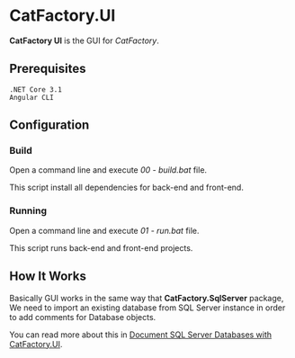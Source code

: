 # CatFactory.UI

**CatFactory UI** is the GUI for *CatFactory*.

## Prerequisites

    .NET Core 3.1
    Angular CLI

## Configuration

### Build

Open a command line and execute *00 - build.bat* file.

This script install all dependencies for back-end and front-end.

### Running

Open a command line and execute *01 - run.bat* file.

This script runs back-end and front-end projects.

## How It Works

Basically GUI works in the same way that **CatFactory.SqlServer** package, We need to import an existing database from SQL Server instance in order to add comments for Database objects.

You can read more about this in [Document SQL Server Databases with CatFactory.UI](https://www.codeproject.com/Articles/1252491/Document-SQL-Server-Databases-with-CatFactory-UI).
